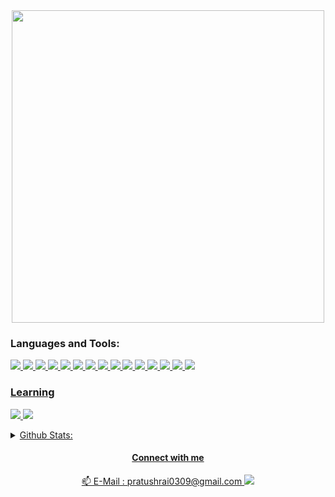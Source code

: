 
<div align = "center">
<img src="https://user-images.githubusercontent.com/46784707/205305436-73ba67c9-f774-4f99-9f0f-183b25a788ed.png" alt="" style="width:500px;"/>

  
<h3 align="left">Languages and Tools:</h3>
<p align="left">
  <a href = "https://rust-lang.org"><img src = "https://img.shields.io/badge/Rust-brown?style=for-the-badge&logo=rust&logoColor=black">
  <img src="https://img.shields.io/badge/HTML5-E34F26?style=for-the-badge&logo=html5&logoColor=white"> 
  <img src = "https://img.shields.io/badge/JavaScript-323330?style=for-the-badge&logo=javascript&logoColor=F7DF1E">
  <img src = "https://img.shields.io/badge/Python-FFD43B?style=for-the-badge&logo=python&logoColor=blue">
  <a href = "https://alacritty.org/"><img src = "https://img.shields.io/badge/alacritty-F46D01?style=for-the-badge&logo=alacritty&logoColor=white">
  <img src="https://img.shields.io/badge/Linux-FCC624?style=for-the-badge&logo=linux&logoColor=black">
  <img src = "https://img.shields.io/badge/Vim-%2357A143.svg?&style=for-the-badge&logo=vim&logoColor=white">
  <img src = "https://img.shields.io/badge/VSCode-0078D4?style=for-the-badge&logo=visual%20studio%20code&logoColor=white">
  <img src = "https://img.shields.io/badge/MySQL-005C84?style=for-the-badge&logo=mysql&logoColor=white">
  <img src = "https://img.shields.io/badge/Express.js-000000?style=for-the-badge&logo=express&logoColor=white">
  <img src = "https://img.shields.io/badge/Markdown-000000?style=for-the-badge&logo=markdown&logoColor=white">
  <img src = "https://img.shields.io/badge/Node.js-339933?style=for-the-badge&logo=nodedotjs&logoColor=white">
  <img src = "https://img.shields.io/badge/GitHub-100000?style=for-the-badge&logo=github&logoColor=white">
  <img src = "https://img.shields.io/badge/GIT-E44C30?style=for-the-badge&logo=git&logoColor=white">
  <img src = "https://img.shields.io/badge/Kali-268BEE?style=for-the-badge&logo=kalilinux&logoColor=white">
</p>

<h3 align = "left">Learning</h3>
<p align = "left">
  <img src = "https://img.shields.io/badge/React-20232A?style=for-the-badge&logo=react&logoColor=61DAFB">
  <img src = "https://img.shields.io/badge/TypeScript-007ACC?style=for-the-badge&logo=typescript&logoColor=white">
</p>

<details align="left">
  <summary>Github Stats:</summary>
  <img src = "https://github-profile-summary-cards.vercel.app/api/cards/profile-details?username=pratushrai0309&theme=dracula">
  <br/>
  <img src = "https://github-readme-stats.vercel.app/api?username=pratushrai0309&theme=dracula">
  <br/>
  <img src = "https://github-readme-stats.vercel.app/api/top-langs/?username=pratushrai0309&theme=dracula">
  
  </details>

<h4> <b> Connect with me </b> </h4>
📫 E-Mail : pratushrai0309@gmail.com
<a href = "https://twitter.com/PratushRai" target= "_blank"><img src = "https://img.shields.io/badge/Twitter-1DA1F2?style=for-the-badge&logo=twitter&logoColor=white"></a>
  </div>

<!---
pratushrai0309/pratushrai0309 is a ✨ special ✨ repository because its `README.md` (this file) appears on your GitHub profile.
You can click the Preview link to take a look at your changes.
--->
